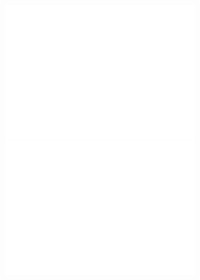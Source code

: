 ![](https://raw.githubusercontent.com/changdo2000/cf-stats/main/output/light_card.svg#gh-dark-mode-only)
![](https://raw.githubusercontent.com/changdo2000/cf-stats/main/output/light_card.svg)

